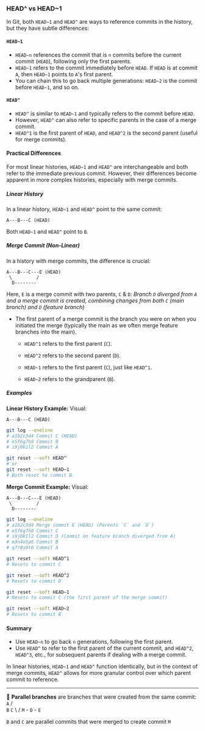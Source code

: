 ### HEAD^ vs HEAD~1
In Git, both `HEAD~1` and `HEAD^` are ways to reference commits in the history, but they have subtle differences:

#### `HEAD~1`
- `HEAD~n` references the commit that is `n` commits before the current commit (`HEAD`), following only the first parents. 
- `HEAD~1` refers to the commit immediately before `HEAD`. If `HEAD` is at commit `A`, then `HEAD~1` points to `A`'s first parent.
- You can chain this to go back multiple generations: `HEAD~2` is the commit before `HEAD~1`, and so on.

#### `HEAD^`
- `HEAD^` is similar to `HEAD~1` and typically refers to the commit before `HEAD`.
- However, `HEAD^` can also refer to specific parents in the case of a merge commit.
- `HEAD^1` is the first parent of `HEAD`, and `HEAD^2` is the second parent (useful for merge commits).

#### Practical Differences
For most linear histories, `HEAD~1` and `HEAD^` are interchangeable and both refer to the immediate previous commit. However, their differences become apparent in more complex histories, especially with merge commits.

##### Linear History
In a linear history, `HEAD~1` and `HEAD^` point to the same commit:

```
A---B---C (HEAD)
```

Both `HEAD~1` and `HEAD^` point to `B`.

##### Merge Commit (Non-Linear)
In a history with merge commits, the difference is crucial:

```
A---B---C---E (HEAD)
 \         /
  D-------- 
```

Here, `E` is a merge commit with two parents, `C` & `D`:
_Branch `D` diverged from `A` and a merge commit is created, combining changes from both `C` (main branch) and `D` (feature branch)_

* The first parent of a merge commit is the branch you were on when you initiated the merge (typically the main as we often merge feature branches into the main).
  - `HEAD^1` refers to the first parent (`C`).
  - `HEAD^2` refers to the second parent (`D`).
  
  - `HEAD~1` refers to the first parent (`C`), just like `HEAD^1`.
  - `HEAD~2` refers to the grandparent (`B`).

##### Examples
**Linear History Example:**
  Visual:
  ```
  A---B---C (HEAD)
  ```

  ```bash
  git log --oneline
  # a1b2c3d4 Commit C (HEAD)
  # e5f6g7h8 Commit B
  # i9j0k1l2 Commit A

  git reset --soft HEAD^
  # or
  git reset --soft HEAD~1
  # Both reset to commit B
  ```

**Merge Commit Example:**
  Visual:
  ```
  A---B---C---E (HEAD)
   \         /
    D-------- 
  ```

  ```bash
  git log --oneline
  # a1b2c3d4 Merge commit E (HEAD) (Parents `C` and `D`)
  # e5f6g7h8 Commit C
  # i9j0k1l2 Commit D (Commit on feature branch diverged from A)
  # m3n4o5p6 Commit B
  # q7r8s9t0 Commit A

  git reset --soft HEAD^1
  # Resets to commit C

  git reset --soft HEAD^2
  # Resets to commit D

  git reset --soft HEAD~1
  # Resets to commit C (the first parent of the merge commit)

  git reset --soft HEAD~2
  # Resets to commit B
  ```

#### Summary
- Use `HEAD~n` to go back `n` generations, following the first parent.
- Use `HEAD^` to refer to the first parent of the current commit, and `HEAD^2`, `HEAD^3`, etc., for subsequent parents if dealing with a merge commit.

In linear histories, `HEAD~1` and `HEAD^` function identically, but in the context of merge commits, `HEAD^` allows for more granular control over which parent commit to reference.

---

📓 **Parallel branches** are branches that were created from the same commit:
  `A`
  / \
`B` `C`
  \ /
  `M` - `D` - `E`

`B` and `C` are parallel commits that were merged to create commit `M`
